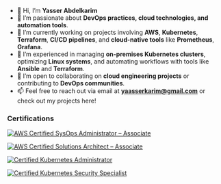 - 👋 Hi, I’m **Yasser Abdelkarim**  
- 👀 I’m passionate about **DevOps practices, cloud technologies, and automation tools**.  
- 🌱 I’m currently working on projects involving **AWS**, **Kubernetes**, **Terraform**, **CI/CD pipelines**, and **cloud-native tools** like **Prometheus**, **Grafana**.  
- 💼 I’m experienced in managing **on-premises Kubernetes clusters**, optimizing **Linux systems**, and automating workflows with tools like **Ansible** and **Terraform**.  
- 💞️ I’m open to collaborating on **cloud engineering projects** or contributing to **DevOps communities**.  
- 📫 Feel free to reach out via email at **yaasserkarim@gmail.com** or check out my projects here!
### Certifications

[![AWS Certified SysOps Administrator – Associate](https://images.credly.com/size/110x110/images/1d2f1c1d-1f4f-4d2f-8b1b-5d2f1c1d1f4f.png)](https://www.credly.com/badges/28dccf8e-f782-4483-b11d-91a84b7fcb08)<br>

[![AWS Certified Solutions Architect – Associate](https://images.credly.com/size/110x110/images/4d2f1c1d-1f4f-4d2f-8b1b-5d2f1c1d1f4f.png)](https://www.credly.com/badges/4e993023-b458-4308-bbfe-e9ef9585acb7)

[![Certified Kubernetes Administrator](https://images.credly.com/size/110x110/images/5d2f1c1d-1f4f-4d2f-8b1b-5d2f1c1d1f4f.png)](https://www.credly.com/badges/babbd795-2543-404e-8027-a27a5045feb0)

[![Certified Kubernetes Security Specialist](https://images.credly.com/size/110x110/images/6d2f1c1d-1f4f-4d2f-8b1b-5d2f1c1d1f4f.png)](https://www.credly.com/badges/654c7cec-b299-43f6-9ccc-9bb6f415aa20)

<!---
Yassir-17/Yassir-17 is a ✨ special ✨ repository because its `README.md` (this file) appears on your GitHub profile.
You can click the Preview link to take a look at your changes.
--->
